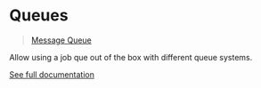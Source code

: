 # Queues

> [Message Queue](https://github.com/antidot-framework/message-queue)

Allow using a job que out of the box with different queue systems.

[See full documentation](https://queue.antidotfw.io)
